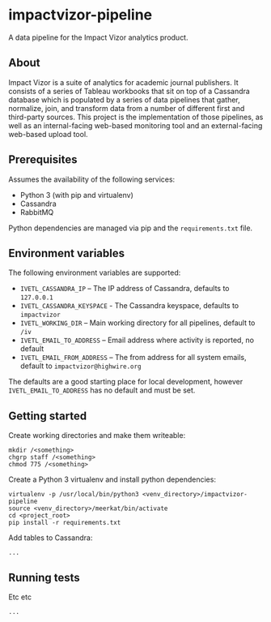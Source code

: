 impactvizor-pipeline
====================

A data pipeline for the Impact Vizor analytics product.

About
-----

Impact Vizor is a suite of analytics for academic journal publishers. It consists of a series of Tableau workbooks that
sit on top of a Cassandra database which is populated by a series of data pipelines that gather, normalize, join, and
transform data from a number of different first and third-party sources. This project is the implementation of those
pipelines, as well as an internal-facing web-based monitoring tool and an external-facing web-based upload tool.

Prerequisites
-------------

Assumes the availability of the following services:

* Python 3 (with pip and virtualenv)
* Cassandra
* RabbitMQ

Python dependencies are managed via pip and the `requirements.txt` file.

Environment variables
---------------------

The following environment variables are supported:

* `IVETL_CASSANDRA_IP` – The IP address of Cassandra, defaults to `127.0.0.1`
* `IVETL_CASSANDRA_KEYSPACE` - The Cassandra keyspace, defaults to `impactvizor`
* `IVETL_WORKING_DIR` – Main working directory for all pipelines, default to `/iv`
* `IVETL_EMAIL_TO_ADDRESS` – Email address where activity is reported, no default
* `IVETL_EMAIL_FROM_ADDRESS` – The from address for all system emails, default to `impactvizor@highwire.org`

The defaults are a good starting place for local development, however `IVETL_EMAIL_TO_ADDRESS` has no default and must
be set.

Getting started
---------------

Create working directories and make them writeable:

    mkdir /<something>
    chgrp staff /<something>
    chmod 775 /<something>

Create a Python 3 virtualenv and install python dependencies:

	virtualenv -p /usr/local/bin/python3 <venv_directory>/impactvizor-pipeline
	source <venv_directory>/meerkat/bin/activate
    cd <project_root>
	pip install -r requirements.txt

Add tables to Cassandra:

    ...

Running tests
-------------

Etc etc

    ...